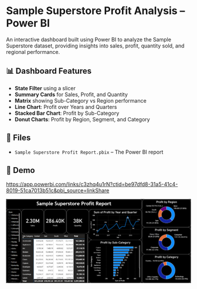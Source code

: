 # Sample Superstore Profit Analysis – Power BI

An interactive dashboard built using Power BI to analyze the Sample Superstore dataset, providing insights into sales, profit, quantity sold, and regional performance.

## 📊 Dashboard Features
- **State Filter** using a slicer
- **Summary Cards** for Sales, Profit, and Quantity
- **Matrix** showing Sub-Category vs Region performance
- **Line Chart**: Profit over Years and Quarters
- **Stacked Bar Chart**: Profit by Sub-Category
- **Donut Charts**: Profit by Region, Segment, and Category

## 📁 Files
- `Sample Superstore Profit Report.pbix` – The Power BI report

## 🔗 Demo
https://app.powerbi.com/links/c3zhq4u1rN?ctid=be97dfd8-31a5-41c4-8019-51ca7013b51c&pbi_source=linkShare

![App Screenshot](Screenshot%202025-08-19%20223019.png)

